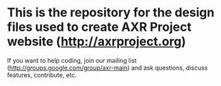 This is the repository for the design files used to create AXR Project website (http://axrproject.org)
===

If you want to help coding, join our mailing list (http://groups.google.com/group/axr-main) and ask questions, discuss features, contribute, etc.
